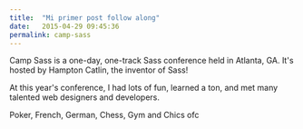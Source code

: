 ```yaml
---
title:  "Mi primer post follow along"
date:   2015-04-29 09:45:36
permalink: camp-sass
---
```


Camp Sass is a one-day, one-track Sass conference held in Atlanta, GA. It's hosted by Hampton Catlin, the inventor of Sass! 

At this year's conference, I had lots of fun, learned a ton, and met many talented web designers and developers.

Poker, French, German, Chess, Gym and Chics ofc